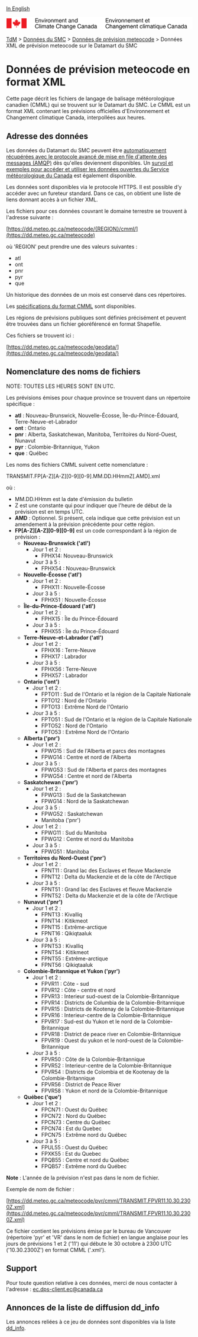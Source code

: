 [In English](readme_meteocode-datamartxml_en.md)

![ECCC logo](../../img_eccc-logo.png)

[TdM](../../readme_fr.md) > [Données du SMC](../readme_fr.md) > [Données de prévision meteocode](readme_meteocode_fr.md) > Données XML de prévision meteocode sur le Datamart du SMC

# Données de prévision meteocode en format XML

Cette page décrit les fichiers de langage de balisage météorologique canadien (CMML) qui se trouvent sur le Datamart du SMC. Le CMML est un format XML contenant les prévisions officielles d'Environnement et Changement climatique Canada, interpollées aux heures.

## Adresse des données 

Les données du Datamart du SMC peuvent être [automatiquement récupérées avec le protocole avancé de mise en file d'attente des messages (AMQP)](../../msc-datamart/amqp_fr.md) dès qu'elles deviennent disponibles. Un [survol et exemples pour accéder et utiliser les données ouvertes du Service météorologique du Canada](../../usage/readme_fr.md) est également disponible.

Les données sont disponibles via le protocole HTTPS. Il est possible d’y accéder avec un fureteur standard. Dans ce cas, on obtient une liste de liens donnant accès à un fichier XML.

Les fichiers pour ces données couvrant le domaine terrestre se trouvent à l'adresse suivante :  
       
[https://dd.meteo.gc.ca/meteocode/{REGION}/cmml/](https://dd.meteo.gc.ca/meteocode)

où 'REGION' peut prendre une des valeurs suivantes :
 
* atl
* ont
* pnr
* pyr
* que  

Un historique des données de un mois est conservé dans ces répertoires.

Les [spécifications du format CMML](https://collaboration.cmc.ec.gc.ca/cmc/cmos/public_doc/msc-data/meteocode/cmml_specification_fr-v3.04.pdf) sont disponibles.

Les régions de prévisions publiques sont définies précisément et peuvent être trouvées dans un fichier géoréférencé en format Shapefile.

Ces fichiers se trouvent ici :

[https://dd.meteo.gc.ca/meteocode/geodata/](https://dd.meteo.gc.ca/meteocode/geodata/)

## Nomenclature des noms de fichiers 

NOTE: TOUTES LES HEURES SONT EN UTC.

Les prévisions émises pour chaque province se trouvent dans un répertoire spécifique :
* __atl__ : Nouveau-Brunswick, Nouvelle-Écosse, Île-du-Prince-Édouard, Terre-Neuve-et-Labrador
* __ont__ : Ontario
* __pnr__ : Alberta, Saskatchewan, Manitoba, Territoires du Nord-Ouest, Nunavut
* __pyr__ : Colombie-Britannique, Yukon
* __que__ : Québec


Les noms des fichiers CMML suivent cette nomenclature :

TRANSMIT.FP[A-Z][A-Z][0-9][0-9].MM.DD.HHmmZ[.AMD].xml

où :
    
* MM.DD.HHmm est la date d'émission du bulletin
* Z est une constante qui pour indiquer que l'heure de début de la
      prévision est en temps UTC.
* __AMD__ : Optionnel. Si présent, cela indique que cette prévision est un amendement à la prévision précédente pour cette région.
* **FP[A-Z][A-Z][0-9][0-9]** est un code correspondant à la région de prévision :
     * __Nouveau-Brunswick ('atl')__
        * Jour 1 et 2 :
            * FPHX14: Nouveau-Brunswick 
	    * Jour 3 à 5 :
	        * FPHX54 : Nouveau-Brunswick 
     * __Nouvelle-Écosse ('atl')__
	    * Jour 1 et 2 :
	        * FPHX11 : Nouvelle-Écosse 
	    * Jour 3 à 5 :
	        * FPHX51 : Nouvelle-Écosse 
     * __Île-du-Prince-Édouard ('atl')__
	    * Jour 1 et 2 :
	        * FPHX15 : Île du Prince-Édouard
	    * Jour 3 à 5 :
	        * FPHX55 : Île du Prince-Édouard
     * __Terre-Neuve-et-Labrador ('atl')__
	    * Jour 1 et 2 :
	        * FPHX16 : Terre-Neuve
	        * FPHX17 : Labrador
	    * Jour 3 à 5 :
	        * FPHX56 : Terre-Neuve
	        * FPHX57 : Labrador
     * __Ontario ('ont')__
	    * Jour 1 et 2 :
	        * FPTO11 : Sud de l'Ontario et la région de la Capitale Nationale
	        * FPTO12 : Nord de l'Ontario
	        * FPTO13 : Extrême Nord de l'Ontario
	    * Jour 3 à 5 :
	        * FPTO51 : Sud de l'Ontario et la région de la Capitale Nationale
	        * FPTO52 : Nord de l'Ontario
	        * FPTO53 : Extrême Nord de l'Ontario
     * __Alberta ('pnr')__
	    * Jour 1 et 2 :
	        * FPWG15 : Sud de l'Alberta et parcs des montagnes
	        * FPWG14 : Centre et nord de l'Alberta
	    * Jour 3 à 5 :
	        * FPWG53 : Sud de l'Alberta et parcs des montagnes
	        * FPWG54 : Centre et nord de l'Alberta
     * __Saskatchewan ('pnr')__
	    * Jour 1 et 2 :
	        * FPWG13 : Sud de la Saskatchewan
	        * FPWG14 : Nord de la Saskatchewan
	    * Jour 3 à 5 :
	        * FPWG52 : Saskatchewan
            * Manitoba ('pnr')
	    * Jour 1 et 2 :
	        * FPWG11 : Sud du Manitoba
	        * FPWG12 : Centre et nord du Manitoba
	    * Jour 3 à 5 :
	        * FPWG51 : Manitoba
     * __Territoires du Nord-Ouest ('pnr')__
	    * Jour 1 et 2 :
	        * FPNT11 : Grand lac des Esclaves et fleuve Mackenzie
	        * FPNT12 : Delta du Mackenzie et de la côte de l'Arctique
	    * Jour 3 à 5 :
	        * FPNT51 : Grand lac des Esclaves et fleuve Mackenzie
	        * FPNT52 : Delta du Mackenzie et de la côte de l'Arctique
     * __Nunavut  ('pnr')__
	    * Jour 1 et 2 :
	        * FPNT13 : Kivalliq
	        * FPNT14 : Kitikmeot
	        * FPNT15 : Extrême-arctique
	        * FPNT16 : Qikiqtaaluk
	    * Jour 3 à 5 :
	        * FPNT53 : Kivalliq
	        * FPNT54 : Kitikmeot
	        * FPNT55 : Extrême-arctique
	        * FPNT56 : Qikiqtaaluk
     * __Colombie-Britannique et Yukon ('pyr')__
	    * Jour 1 et 2 :
	        * FPVR11 : Côte - sud
	        * FPVR12 : Côte - centre et nord
	        * FPVR13 : Interieur sud-ouest de la Colombie-Britannique
	        * FPVR14 : Districts de Columbia de la Colombie-Britannique
	        * FPVR15 : Districts de Kootenay de la Colombie-Britannique
	        * FPVR16 : Interieur-centre de la Colombie-Britannique
	        * FPVR17 : Sud-est du Yukon et le nord de la Colombie-Britannique
	        * FPVR18 : District de peace river en Colombie-Britannique
	        * FPVR19 : Ouest du yukon et le nord-ouest de la Colombie-Britannique
	    * Jour 3 à 5 :
	        * FPVR50 : Côte de la Colombie-Britannique
	        * FPVR52 : Interieur-centre de la Colombie-Britannique
	        * FPVR54 : Districts de Colombia et de Kootenay de la Colombie-Britannique
	        * FPVR56 : District de Peace River
	        * FPVR58 : Yukon et nord de la Colombie-Britannique
     * __Québec ('que')__
	    * Jour 1 et 2 :
	        * FPCN71 : Ouest du Québec
	        * FPCN72 : Nord du Québec
	        * FPCN73 : Centre du Québec
	        * FPCN74 : Est du Quebec
	        * FPCN75 : Extrême nord du Québec
	    * Jour 3 à 5 :
	        * FPUL55 : Ouest du Québec
	        * FPXK55 : Est du Quebec
	        * FPQB55 : Centre et nord du Québec
	        * FPQB57 : Extrême nord du Québec

__Note__ : L'année de la prévision n'est pas dans le nom de fichier.

Exemple de nom de fichier :

[https://dd.meteo.gc.ca/meteocode/pyr/cmml/TRANSMIT.FPVR11.10.30.2300Z.xml](https://dd.meteo.gc.ca/meteocode/pyr/cmml/TRANSMIT.FPVR11.10.30.2300Z.xml)

Ce fichier contient les prévisions émise par le bureau de Vancouver (répertoire 'pyr' et 'VR' dans le nom de fichier) en langue anglaise pour les jours de prévisions 1 et 2 ('11') qui débute le 30 octobre à 2300 UTC ('10.30.2300Z') en format CMML ('.xml').

## Support

Pour toute question relative à ces données, merci de nous contacter à l'adresse : [ec.dps-client.ec@canada.ca](mailto:ec.dps-client.ec@canada.ca)

## Annonces de la liste de diffusion dd_info 

Les annonces reliées à ce jeu de données sont disponibles via la liste [dd_info](https://lists.ec.gc.ca/cgi-bin/mailman/listinfo/dd_info).



